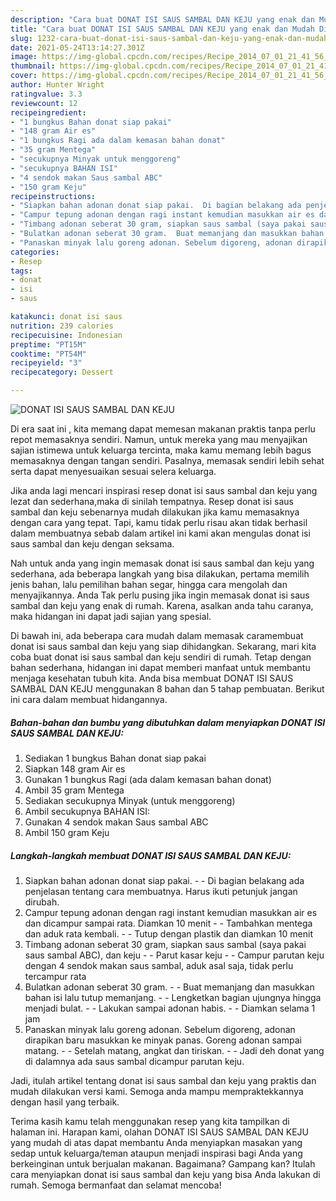 ```yaml
---
description: "Cara buat DONAT ISI SAUS SAMBAL DAN KEJU yang enak dan Mudah Dibuat"
title: "Cara buat DONAT ISI SAUS SAMBAL DAN KEJU yang enak dan Mudah Dibuat"
slug: 1232-cara-buat-donat-isi-saus-sambal-dan-keju-yang-enak-dan-mudah-dibuat
date: 2021-05-24T13:14:27.301Z
image: https://img-global.cpcdn.com/recipes/Recipe_2014_07_01_21_41_56_325_5e0f13b98f763913b6e9/680x482cq70/donat-isi-saus-sambal-dan-keju-foto-resep-utama.jpg
thumbnail: https://img-global.cpcdn.com/recipes/Recipe_2014_07_01_21_41_56_325_5e0f13b98f763913b6e9/680x482cq70/donat-isi-saus-sambal-dan-keju-foto-resep-utama.jpg
cover: https://img-global.cpcdn.com/recipes/Recipe_2014_07_01_21_41_56_325_5e0f13b98f763913b6e9/680x482cq70/donat-isi-saus-sambal-dan-keju-foto-resep-utama.jpg
author: Hunter Wright
ratingvalue: 3.3
reviewcount: 12
recipeingredient:
- "1 bungkus Bahan donat siap pakai"
- "148 gram Air es"
- "1 bungkus Ragi ada dalam kemasan bahan donat"
- "35 gram Mentega"
- "secukupnya Minyak untuk menggoreng"
- "secukupnya BAHAN ISI"
- "4 sendok makan Saus sambal ABC"
- "150 gram Keju"
recipeinstructions:
- "Siapkan bahan adonan donat siap pakai.  Di bagian belakang ada penjelasan tentang cara membuatnya. Harus ikuti petunjuk jangan dirubah."
- "Campur tepung adonan dengan ragi instant kemudian masukkan air es dan dicampur sampai rata. Diamkan 10 menit  Tambahkan mentega dan aduk rata kembali.  Tutup dengan plastik dan diamkan 10 menit"
- "Timbang adonan seberat 30 gram, siapkan saus sambal (saya pakai saus sambal ABC), dan keju  Parut kasar keju  Campur parutan keju dengan 4 sendok makan saus sambal, aduk asal saja, tidak perlu tercampur rata"
- "Bulatkan adonan seberat 30 gram.  Buat memanjang dan masukkan bahan isi lalu tutup memanjang.  Lengketkan bagian ujungnya hingga menjadi bulat.  Lakukan sampai adonan habis.  Diamkan selama 1 jam"
- "Panaskan minyak lalu goreng adonan. Sebelum digoreng, adonan dirapikan baru masukkan ke minyak panas. Goreng adonan sampai matang.  Setelah matang, angkat dan tiriskan.  Jadi deh donat yang di dalamnya ada saus sambal dicampur parutan keju."
categories:
- Resep
tags:
- donat
- isi
- saus

katakunci: donat isi saus 
nutrition: 239 calories
recipecuisine: Indonesian
preptime: "PT15M"
cooktime: "PT54M"
recipeyield: "3"
recipecategory: Dessert

---
```



![DONAT ISI SAUS SAMBAL DAN KEJU](https://img-global.cpcdn.com/recipes/Recipe_2014_07_01_21_41_56_325_5e0f13b98f763913b6e9/680x482cq70/donat-isi-saus-sambal-dan-keju-foto-resep-utama.jpg)

Di era  saat ini , kita memang dapat memesan makanan praktis tanpa perlu repot memasaknya sendiri. Namun, untuk mereka yang mau menyajikan sajian istimewa untuk keluarga tercinta, maka kamu memang lebih bagus memasaknya dengan tangan sendiri. Pasalnya, memasak sendiri lebih sehat serta dapat menyesuaikan sesuai selera keluarga.

Jika anda lagi mencari inspirasi resep donat isi saus sambal dan keju yang lezat dan sederhana,maka di sinilah tempatnya. Resep donat isi saus sambal dan keju  sebenarnya mudah dilakukan jika kamu memasaknya dengan cara yang tepat. Tapi, kamu tidak perlu risau akan tidak berhasil dalam membuatnya 
sebab dalam artikel ini kami akan mengulas donat isi saus sambal dan keju dengan seksama.  



Nah untuk anda yang ingin memasak donat isi saus sambal dan keju yang sederhana, ada beberapa langkah yang bisa dilakukan, pertama memilih jenis bahan, lalu pemilihan bahan segar, hingga cara mengolah dan menyajikannya. Anda Tak perlu pusing jika ingin memasak donat isi saus sambal dan keju yang enak di rumah. Karena, asalkan anda  tahu caranya, maka hidangan ini dapat jadi sajian yang spesial.

Di bawah ini, ada beberapa cara mudah dalam memasak caramembuat donat isi saus sambal dan keju yang siap dihidangkan. Sekarang, mari kita coba buat donat isi saus sambal dan keju sendiri di rumah. Tetap dengan bahan sederhana, hidangan ini dapat memberi manfaat untuk membantu menjaga kesehatan tubuh kita. Anda bisa membuat DONAT ISI SAUS SAMBAL DAN KEJU menggunakan 8 bahan dan 5 tahap pembuatan. Berikut ini cara dalam membuat hidangannya.

<!--inarticleads1-->

##### Bahan-bahan dan bumbu yang dibutuhkan dalam menyiapkan DONAT ISI SAUS SAMBAL DAN KEJU:

1. Sediakan 1 bungkus Bahan donat siap pakai
1. Siapkan 148 gram Air es
1. Gunakan 1 bungkus Ragi (ada dalam kemasan bahan donat)
1. Ambil 35 gram Mentega
1. Sediakan secukupnya Minyak (untuk menggoreng)
1. Ambil secukupnya BAHAN ISI:
1. Gunakan 4 sendok makan Saus sambal ABC
1. Ambil 150 gram Keju




<!--inarticleads2-->

##### Langkah-langkah membuat DONAT ISI SAUS SAMBAL DAN KEJU:

1. Siapkan bahan adonan donat siap pakai. -  - Di bagian belakang ada penjelasan tentang cara membuatnya. Harus ikuti petunjuk jangan dirubah.
1. Campur tepung adonan dengan ragi instant kemudian masukkan air es dan dicampur sampai rata. Diamkan 10 menit -  - Tambahkan mentega dan aduk rata kembali. -  - Tutup dengan plastik dan diamkan 10 menit
1. Timbang adonan seberat 30 gram, siapkan saus sambal (saya pakai saus sambal ABC), dan keju -  - Parut kasar keju -  - Campur parutan keju dengan 4 sendok makan saus sambal, aduk asal saja, tidak perlu tercampur rata
1. Bulatkan adonan seberat 30 gram. -  - Buat memanjang dan masukkan bahan isi lalu tutup memanjang. -  - Lengketkan bagian ujungnya hingga menjadi bulat. -  - Lakukan sampai adonan habis. -  - Diamkan selama 1 jam
1. Panaskan minyak lalu goreng adonan. Sebelum digoreng, adonan dirapikan baru masukkan ke minyak panas. Goreng adonan sampai matang. -  - Setelah matang, angkat dan tiriskan. -  - Jadi deh donat yang di dalamnya ada saus sambal dicampur parutan keju.




Jadi, itulah artikel tentang  donat isi saus sambal dan keju  yang praktis dan mudah dilakukan versi kami. Semoga anda mampu mempraktekkannya dengan hasil yang terbaik. 

Terima kasih kamu telah menggunakan resep yang kita tampilkan di halaman ini. Harapan kami, olahan  DONAT ISI SAUS SAMBAL DAN KEJU yang mudah di atas dapat membantu Anda menyiapkan masakan yang sedap untuk keluarga/teman ataupun menjadi inspirasi bagi Anda yang berkeinginan untuk berjualan makanan. Bagaimana? Gampang kan? Itulah cara menyiapkan donat isi saus sambal dan keju yang bisa Anda lakukan di rumah. Semoga bermanfaat dan selamat mencoba!

